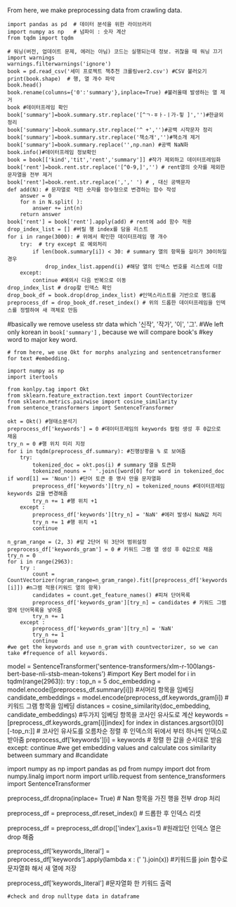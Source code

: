 From here, we make preprocessing data from crawling data.
```
import pandas as pd  # 데이터 분석을 위한 라이브러리
import numpy as np   # 넘파이 : 숫자 계산
from tqdm import tqdm

# 워닝(버전, 업데이트 문제, 에러는 아님) 코드는 실행되는데 정보. 귀찮을 때 워닝 끄기
import warnings
warnings.filterwarnings('ignore')
book = pd.read_csv('세미 프로젝트 책추천 크롤링ver2.csv') #CSV 불러오기
print(book.shape)  # 행, 열 개수 파악
book.head()
book.rename(columns={'0':'summary'},inplace=True) #불러올때 발생하는 열 제거
book #데이터프레임 확인
book['summary']=book.summary.str.replace('[^ㄱ-ㅎㅏ-ㅣ가-힣 ]','')#한글외 정리 
book['summary']=book.summary.str.replace('^ +','')#공백 시작문자 정리
book['summary']=book.summary.str.replace('책소개','')#책소개 제거
book['summary']=book.summary.replace('',np.nan) #공백 NaN화
book.info()#데이터프레임 정보확인
book = book[['kind','tit','rent','summary']] #작가 제외하고 데이터프레임화
book['rent']=book.rent.str.replace('[^0-9,]','') # rent열의 숫자를 제외한 문자열을 전부 제거
book['rent']=book.rent.str.replace(',',' ') # , 대신 공백문자 
def add(N): # 문자열로 적힌 숫자를 정수형으로 변경하는 함수 작성
    answer = 0    
    for n in N.split( ):
        answer += int(n)
    return answer
book['rent'] = book['rent'].apply(add) # rent에 add 함수 적용
drop_index_list = [] #버릴 행 index를 담을 리스트
for i in range(3000): # 위에서 확인한 데이터프레임 행 개수 
    try:  # try except 로 예외처리
        if len(book.summary[i]) < 30: # summary 열의 항목들 길이가 30이하일 경우
            drop_index_list.append(i) #해당 열의 인덱스 번호를 리스트에 더함
    except:
        continue #예외시 다음 반복으로 이동
drop_index_list # drop할 인덱스 확인
drop_book_df = book.drop(drop_index_list) #인덱스리스트를 기반으로 행드롭
preprocess_df = drop_book_df.reset_index() # 위의 드롭한 데이터프레임을 인덱스를 정렬하여 새 객체로 만듬
```
#basically we remove useless str data which '신작', '작가', '이', '그'.
#We left only korean in ```book['summary']``` , because we will compare book's #key word to major key word.

```
# from here, we use Okt for morphs analyzing and sentencetransformer for text #embedding.

import numpy as np
import itertools

from konlpy.tag import Okt
from sklearn.feature_extraction.text import CountVectorizer
from sklearn.metrics.pairwise import cosine_similarity
from sentence_transformers import SentenceTransformer

okt = Okt() #형태소분석기
preprocess_df['keywords'] = 0 #데이터프레임의 keywords 컬럼 생성 후 0값으로 채움
try_n = 0 #행 위치 미리 지정
for i in tqdm(preprocess_df.summary): #진행상황을 % 로 보여줌
    try:
        tokenized_doc = okt.pos(i) # summary 열을 토큰화
        tokenized_nouns = ' '.join([word[0] for word in tokenized_doc if word[1] == 'Noun']) #단어 토큰 중 명사 만을 문자열화
        preprocess_df['keywords'][try_n] = tokenized_nouns #데이터프레임 keywords 값을 변경해줌
        try_n += 1 #행 위치 +1
    except : 
        preprocess_df['keywords'][try_n] = 'NaN' #에러 발생시 NaN값 처리
        try_n += 1 #행 위치 +1
        continue

n_gram_range = (2, 3) #앞 2단어 뒤 3단어 범위설정
preprocess_df['keywords_gram'] = 0 # 키워드 그램 열 생성 후 0값으로 채움
try_n = 0
for i in range(2963):
    try : 
        count = CountVectorizer(ngram_range=n_gram_range).fit([preprocess_df['keywords'][i]]) #n그램 적용(키워드 열의 항목)
        candidates = count.get_feature_names() #피쳐 단어목록
        preprocess_df['keywords_gram'][try_n] = candidates # 키워드 그램 열에 단어목록을 넣어줌
        try_n += 1 
    except : 
        preprocess_df['keywords_gram'][try_n] = 'NaN'
        try_n += 1
        continue
#we get the keywords and use n_gram with countvectorizer, so we can take #frequence of all keywords.

```
model = SentenceTransformer('sentence-transformers/xlm-r-100langs-bert-base-nli-stsb-mean-tokens') #import Key Bert model
for i in tqdm(range(2963)):
    try :
        top_n = 5
        doc_embedding = model.encode([preprocess_df.summary[i]]) #서머리 항목을 임베딩
        candidate_embeddings = model.encode(preprocess_df.keywords_gram[i]) #키워드 그램 항목을 임베딩
        distances = cosine_similarity(doc_embedding, candidate_embeddings) #두가지 임베딩 항목을 코사인 유사도로 계산
        keywords = [preprocess_df.keywords_gram[i][index] for index in distances.argsort()[0][-top_n:]] # 코사인 유사도를 오름차순 정렬 후 인덱스의 뒤에서 부터 하나씩 인덱스로 받아줌
        preprocess_df['keywords'][i] = keywords # 정렬 한 값을 순서대로 받음
    except: 
        continue
#we get embedding values and calculate cos similarity between summary and #candidate

import numpy as np
import pandas as pd
from numpy import dot
from numpy.linalg import norm
import urllib.request
from sentence_transformers import SentenceTransformer

preprocess_df.dropna(inplace= True) # Nan 항목을 가진 행을 전부 drop 처리

preprocess_df = preprocess_df.reset_index() # 드롭한 후 인덱스 리셋

preprocess_df = preprocess_df.drop(['index'],axis=1) #원래있던 인덱스 열은 drop 해줌

preprocess_df['keywords_literal'] = preprocess_df['keywords'].apply(lambda x : (' ').join(x)) #키워드를 join 함수로 문자열화 해서 새 열에 저장

preprocess_df['keywords_literal'] #문자열화 한 키워드 출력
```
#check and drop nulltype data in dataframe
